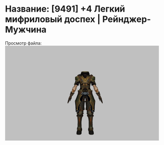 # Название: [9491] +4 Легкий мифриловый доспех | Рейнджер-Мужчина

Просмотр файла:
![p020021.png](p020021.png)
